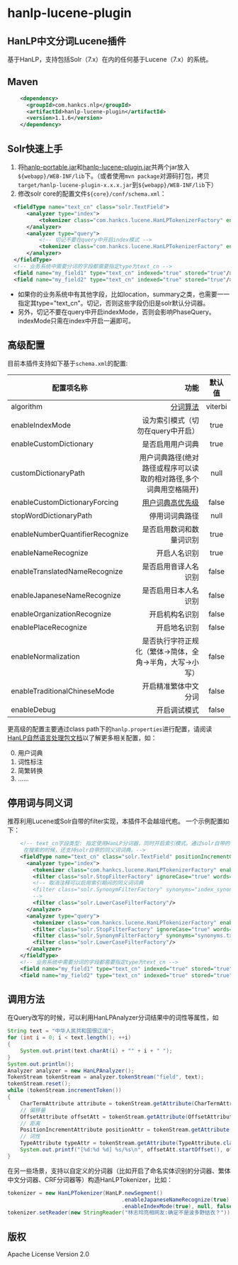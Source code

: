 hanlp-lucene-plugin
========

HanLP中文分词Lucene插件
----------------------
基于HanLP，支持包括Solr（7.x）在内的任何基于Lucene（7.x）的系统。

## Maven

```xml
    <dependency>
      <groupId>com.hankcs.nlp</groupId>
      <artifactId>hanlp-lucene-plugin</artifactId>
      <version>1.1.6</version>
    </dependency>
```

## Solr快速上手
 1. 将[hanlp-portable.jar](https://search.maven.org/search?q=g:com.hankcs%20AND%20a:hanlp)和[hanlp-lucene-plugin.jar](https://github.com/hankcs/hanlp-lucene-plugin/releases)共两个jar放入```${webapp}/WEB-INF/lib```下。（或者使用```mvn package```对源码打包，拷贝```target/hanlp-lucene-plugin-x.x.x.jar```到```${webapp}/WEB-INF/lib```下）
 1. 修改solr core的配置文件```${core}/conf/schema.xml```：

```xml
  <fieldType name="text_cn" class="solr.TextField">
      <analyzer type="index">
          <tokenizer class="com.hankcs.lucene.HanLPTokenizerFactory" enableIndexMode="true"/>
      </analyzer>
      <analyzer type="query">
          <!-- 切记不要在query中开启index模式 -->
          <tokenizer class="com.hankcs.lucene.HanLPTokenizerFactory" enableIndexMode="false"/>
      </analyzer>
  </fieldType>
  <!-- 业务系统中需要分词的字段都需要指定type为text_cn -->
  <field name="my_field1" type="text_cn" indexed="true" stored="true"/>
  <field name="my_field2" type="text_cn" indexed="true" stored="true"/>
```

 * 如果你的业务系统中有其他字段，比如location，summary之类，也需要一一指定其type="text_cn"。切记，否则这些字段仍旧是solr默认分词器。
 * 另外，切记不要在query中开启indexMode，否则会影响PhaseQuery。indexMode只需在index中开启一遍即可。

## 高级配置
 目前本插件支持如下基于```schema.xml```的配置:

| 配置项名称       | 功能   |  默认值  |
| --------   | -----:  | :----:  |
| algorithm   | [分词算法](https://github.com/hankcs/HanLP/blob/master/src/main/java/com/hankcs/hanlp/HanLP.java#L643) |   viterbi     |
| enableIndexMode    | 设为索引模式（切勿在query中开启） |   true     |
| enableCustomDictionary    | 是否启用用户词典 |   true     |
| customDictionaryPath    | 用户词典路径(绝对路径或程序可以读取的相对路径,多个词典用空格隔开) |   null     |
| enableCustomDictionaryForcing    | [用户词典高优先级](https://github.com/hankcs/HanLP/wiki/FAQ#%E4%B8%BA%E4%BB%80%E4%B9%88%E4%BF%AE%E6%94%B9%E4%BA%86%E8%AF%8D%E5%85%B8%E8%BF%98%E6%98%AF%E6%B2%A1%E6%9C%89%E6%95%88%E6%9E%9C) |   false     |
| stopWordDictionaryPath    | 停用词词典路径 |   null     |
| enableNumberQuantifierRecognize    | 是否启用数词和数量词识别 |   true     |
| enableNameRecognize    | 开启人名识别 |   true     |
| enableTranslatedNameRecognize    | 是否启用音译人名识别 |   false     |
| enableJapaneseNameRecognize    | 是否启用日本人名识别 |   false     |
| enableOrganizationRecognize    | 开启机构名识别 |   false     |
| enablePlaceRecognize    | 开启地名识别 |   false     |
| enableNormalization    | 是否执行字符正规化（繁体->简体，全角->半角，大写->小写） |   false     |
| enableTraditionalChineseMode    | 开启精准繁体中文分词 |   false     |
| enableDebug    | 开启调试模式 |   false     |

 更高级的配置主要通过class path下的```hanlp.properties```进行配置，请阅读[HanLP自然语言处理包文档](https://github.com/hankcs/HanLP)以了解更多相关配置，如：

0. 用户词典
0. 词性标注
0. 简繁转换
0. ……

## 停用词与同义词
 推荐利用Lucene或Solr自带的filter实现，本插件不会越俎代庖。
 一个示例配置如下：

```xml
    <!-- text_cn字段类型: 指定使用HanLP分词器，同时开启索引模式。通过solr自带的停用词过滤器，使用"stopwords.txt"（默认空白）过滤。
	 在搜索的时候，还支持solr自带的同义词词典。-->
    <fieldType name="text_cn" class="solr.TextField" positionIncrementGap="100">
      <analyzer type="index">
        <tokenizer class="com.hankcs.lucene.HanLPTokenizerFactory" enableIndexMode="true"/>
        <filter class="solr.StopFilterFactory" ignoreCase="true" words="stopwords.txt" />
        <!-- 取消注释可以启用索引期间的同义词词典
        <filter class="solr.SynonymFilterFactory" synonyms="index_synonyms.txt" ignoreCase="true" expand="false"/>
        -->
        <filter class="solr.LowerCaseFilterFactory"/>
      </analyzer>
      <analyzer type="query">
        <tokenizer class="com.hankcs.lucene.HanLPTokenizerFactory" enableIndexMode="false"/>
        <filter class="solr.StopFilterFactory" ignoreCase="true" words="stopwords.txt" />
        <filter class="solr.SynonymFilterFactory" synonyms="synonyms.txt" ignoreCase="true" expand="true"/>
        <filter class="solr.LowerCaseFilterFactory"/>
      </analyzer>
    </fieldType>
    <!-- 业务系统中需要分词的字段都需要指定type为text_cn -->
    <field name="my_field1" type="text_cn" indexed="true" stored="true"/>
    <field name="my_field2" type="text_cn" indexed="true" stored="true"/>
```

## 调用方法
在Query改写的时候，可以利用HanLPAnalyzer分词结果中的词性等属性，如
```java
String text = "中华人民共和国很辽阔";
for (int i = 0; i < text.length(); ++i)
{
    System.out.print(text.charAt(i) + "" + i + " ");
}
System.out.println();
Analyzer analyzer = new HanLPAnalyzer();
TokenStream tokenStream = analyzer.tokenStream("field", text);
tokenStream.reset();
while (tokenStream.incrementToken())
{
    CharTermAttribute attribute = tokenStream.getAttribute(CharTermAttribute.class);
    // 偏移量
    OffsetAttribute offsetAtt = tokenStream.getAttribute(OffsetAttribute.class);
    // 距离
    PositionIncrementAttribute positionAttr = tokenStream.getAttribute(PositionIncrementAttribute.class);
    // 词性
    TypeAttribute typeAttr = tokenStream.getAttribute(TypeAttribute.class);
    System.out.printf("[%d:%d %d] %s/%s\n", offsetAtt.startOffset(), offsetAtt.endOffset(), positionAttr.getPositionIncrement(), attribute, typeAttr.type());
}
```
在另一些场景，支持以自定义的分词器（比如开启了命名实体识别的分词器、繁体中文分词器、CRF分词器等）构造HanLPTokenizer，比如：
```java
tokenizer = new HanLPTokenizer(HanLP.newSegment()
                                    .enableJapaneseNameRecognize(true)
                                    .enableIndexMode(true), null, false);
tokenizer.setReader(new StringReader("林志玲亮相网友:确定不是波多野结衣？"));
```

## 版权
 Apache License Version 2.0
